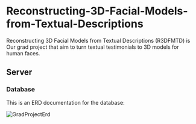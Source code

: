 # Reconstructing-3D-Facial-Models-from-Textual-Descriptions

Reconstructing 3D Facial Models from Textual Descriptions (R3DFMTD) is Our grad project that aim to turn textual testimonials to 3D models for human faces.

## Server

### Database

This is an ERD documentation for the database:

![GradProjectErd](https://github.com/mazen-samer/Reconstructing-3D-Facial-Models-from-Textual-Descriptions/assets/93529760/7395979b-15c5-4d39-a094-18a053741c90)
